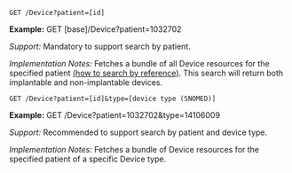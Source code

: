 
`GET /Device?patient=[id]`

**Example:** GET [base]/Device?patient=1032702


*Support:* Mandatory to support search by patient.

*Implementation Notes:* Fetches a bundle of all Device resources for the specified patient [(how to search by reference)]. This search will return both implantable and non-implantable devices.  

`GET /Device?patient=[id]&type=[device type (SNOMED)]`


**Example:** GET /Device?patient=1032702&type=14106009

*Support:* Recommended to support search by patient and device type.

*Implementation Notes:* Fetches a bundle of Device resources for the specified patient of a specific Device type.  




  [(how to search by reference)]: {{site.data.fhir.path}}search.html#reference
  [(how to search by token)]: {{site.data.fhir.path}}search.html#token
  [Composite Search Parameters]: {{site.data.fhir.path}}search.html#combining
  [(how to search by date)]: {{site.data.fhir.path}}search.html#date
